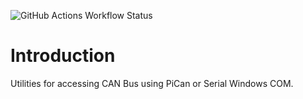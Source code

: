 ![GitHub Actions Workflow Status](https://img.shields.io/github/actions/workflow/status/bgriggs/avalonia-utilities/build.yml)
# Introduction 
Utilities for accessing CAN Bus using PiCan or Serial Windows COM.